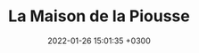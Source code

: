 ---
layout: post
title:  La Maison de la Piousse
date:   2022-01-26 15:01:35 +0300
image:  '/images/points-de-ventes/la-maison-de-la-piousse.jpg'
tags:   [Bar à bières]
contactname: 
address: place du temple 11, 1040 Echallens
city: Echallens
phone: 021 881 23 79
mail: 
timetable:
    monday: "Fermé"
    tuesday: "10:30 - 20:00"
    wednesday: "10:30 - 20:00"
    thursday: "10:30 - 20:00"
    friday: "10:30 - 20:00"
    saturday: "10:30 - 22:00"
    sunday: "Fermé"
---